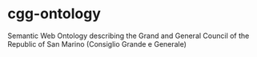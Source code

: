 # cgg-ontology
Semantic Web Ontology describing the Grand and General Council of the Republic of San Marino (Consiglio Grande e Generale)
